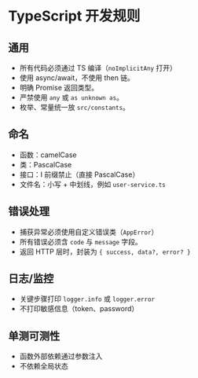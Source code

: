 # TypeScript 开发规则

## 通用
- 所有代码必须通过 TS 编译（`noImplicitAny` 打开）
- 使用 async/await，不使用 then 链。
- 明确 Promise 返回类型。
- 严禁使用 `any` 或 `as unknown as`。
- 枚举、常量统一放 `src/constants`。

## 命名
- 函数：camelCase
- 类：PascalCase
- 接口：I 前缀禁止（直接 PascalCase）
- 文件名：小写 + 中划线，例如 `user-service.ts`

## 错误处理
- 捕获异常必须使用自定义错误类（`AppError`）
- 所有错误必须含 `code` 与 `message` 字段。
- 返回 HTTP 层时，封装为 `{ success, data?, error? }`

## 日志/监控
- 关键步骤打印 `logger.info` 或 `logger.error`
- 不打印敏感信息（token、password）

## 单测可测性
- 函数外部依赖通过参数注入
- 不依赖全局状态
